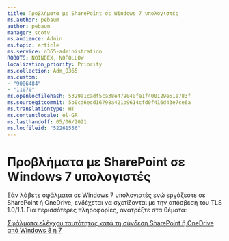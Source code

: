 ```yaml
---
title: Προβλήματα με SharePoint σε Windows 7 υπολογιστές
ms.author: pebaum
author: pebaum
manager: scotv
ms.audience: Admin
ms.topic: article
ms.service: o365-administration
ROBOTS: NOINDEX, NOFOLLOW
localization_priority: Priority
ms.collection: Adm_O365
ms.custom:
- "9006484"
- "11070"
ms.openlocfilehash: 5329a1cadf5ca38e479040fe1f400129e51e783f
ms.sourcegitcommit: 5b0cd6ecd16798a421b9614cfd0f416d43e7ce6a
ms.translationtype: HT
ms.contentlocale: el-GR
ms.lasthandoff: 05/06/2021
ms.locfileid: "52261556"
---
```

# <a name="issues-with-sharepoint-on-windows-7-machines"></a>Προβλήματα με SharePoint σε Windows 7 υπολογιστές

Εάν λάβετε σφάλματα σε Windows 7 υπολογιστές ενώ εργάζεστε σε SharePoint ή OneDrive, ενδέχεται να σχετίζονται με την απόσβεση του TLS 1.0/1.1. Για περισσότερες πληροφορίες, ανατρέξτε στα θέματα:

[Σφάλματα ελέγχου ταυτότητας κατά τη σύνδεση SharePoint ή OneDrive από Windows 8 ή 7](https://docs.microsoft.com/sharepoint/troubleshoot/administration/authentication-errors-windows7)



